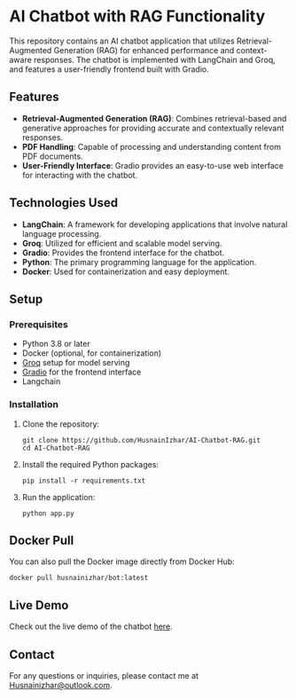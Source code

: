 # AI Chatbot with RAG Functionality

This repository contains an AI chatbot application that utilizes Retrieval-Augmented Generation (RAG) for enhanced performance and context-aware responses. The chatbot is implemented with LangChain and Groq, and features a user-friendly frontend built with Gradio.

## Features

- **Retrieval-Augmented Generation (RAG)**: Combines retrieval-based and generative approaches for providing accurate and contextually relevant responses.
- **PDF Handling**: Capable of processing and understanding content from PDF documents.
- **User-Friendly Interface**: Gradio provides an easy-to-use web interface for interacting with the chatbot.

## Technologies Used

- **LangChain**: A framework for developing applications that involve natural language processing.
- **Groq**: Utilized for efficient and scalable model serving.
- **Gradio**: Provides the frontend interface for the chatbot.
- **Python**: The primary programming language for the application.
- **Docker**: Used for containerization and easy deployment.

## Setup

### Prerequisites

- Python 3.8 or later
- Docker (optional, for containerization)
- [Groq](https://www.groq.com/) setup for model serving
- [Gradio](https://gradio.app/) for the frontend interface
- Langchain

### Installation

1. Clone the repository:

   ```
   git clone https://github.com/HusnainIzhar/AI-Chatbot-RAG.git
   cd AI-Chatbot-RAG
2. Install the required Python packages:

    ```
    pip install -r requirements.txt

3. Run the application:

    ```
   python app.py
    
## Docker Pull

You can also pull the Docker image directly from Docker Hub:

 ```
 docker pull husnainizhar/bot:latest

 ```
 ## Live Demo

Check out the live demo of the chatbot [here](https://chat-bot-rag-4f5db36516b4.herokuapp.com/?__theme=dark).

## Contact

For any questions or inquiries, please contact me at [Husnainizhar@outlook.com](mailto:husnainizhar@outlook.com).


